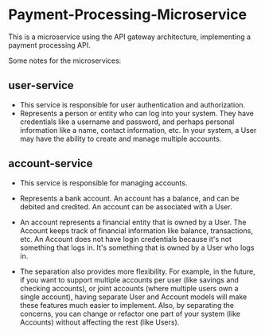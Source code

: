 # Payment-Processing-Microservice
This is a microservice using the API gateway architecture, implementing a payment processing API.


Some notes for the microservices:

## user-service
- This service is responsible for user authentication and authorization.
- Represents a person or entity who can log into your system. They have credentials like a
username and password, and perhaps personal information like a name, contact information, etc. In your system, a User may have the ability to create and manage multiple accounts.


## account-service
- This service is responsible for managing accounts.
- Represents a bank account. An account has a balance, and can be debited and credited. An account can be associated with a User.

- An account represents a financial entity that is owned by a User. The Account keeps track of financial information like balance, transactions, etc. An Account does not have login credentials because it's not something that logs in. It's something that is owned by a User who logs in.


- The separation also provides more flexibility. For example, in the future, if you want to support multiple accounts per user (like savings and checking accounts), or joint accounts (where multiple users own a single account), having separate User and Account models will make these features much easier to implement. Also, by separating the concerns, you can change or refactor one part of your system (like Accounts) without affecting the rest (like Users).